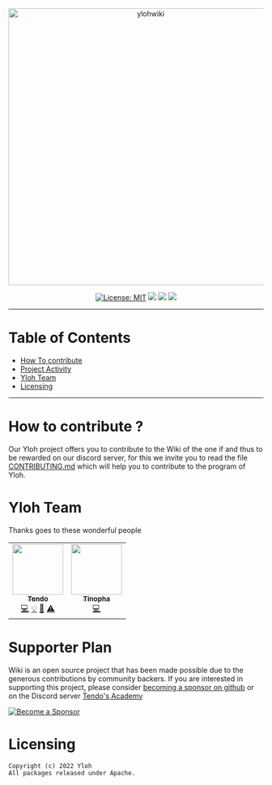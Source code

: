 <div align="center">
    <img src="https://github.com/yloh-net/Wiki/blob/main/.github/workflows/readme-header.png" width="546" alt="ylohwiki"/> 
    <br />
    <p>
        <a href="https://opensource.org/licenses/MIT"><img src="https://img.shields.io/github/license/yloh-net/wiki" alt="License: MIT"></a>
           <img src="https://img.shields.io/github/stars/yloh-net/wiki"/>
   <img src="https://img.shields.io/github/forks/yloh-net/wiki"/>
        <a href="https://twitter.com/studio_yloh"><img src="https://img.shields.io/badge/Follow-%40ylohsupport-blue.svg?style=flat&logo=twitter"></a>       

 <br>

</div>

* * *

# Table of Contents

- [How To contribute](https://github.com/yloh-net/Wiki/blob/main/README.md#how-to-contribute-)
- [Project Activity](https://github.com/yloh-net/Wiki/blob/main/README.md#project-activity)
- [Yloh Team](https://github.com/yloh-net/Wiki/blob/main/README.md#yloh-team)
- [Licensing](https://github.com/yloh-net/Wiki/blob/main/README.md#licensing)

* * *

# How to contribute ?

Our Yloh project offers you to contribute to the Wiki of the one if and thus to be rewarded on our discord server, for this we invite you to read the file [CONTRIBUTING.md](https://github.com/yloh-net/Wiki/blob/main/CONTRIBUTING.md) which will help you to contribute to the program of Yloh.

# Yloh Team

Thanks goes to these wonderful people

<!-- ALL-CONTRIBUTORS-LIST:START - Do not remove or modify this section -->
<!-- prettier-ignore-start -->
<!-- markdownlint-disable -->
<table>
  <tr>
    <td align="center"><a href="https://github.com/TendoXT"><img src="https://avatars.githubusercontent.com/u/75258316?v=4?s=100" width="100px;" alt=""/><br /><sub><b>Tendo</b></sub></a><br /><a href="https://github.com/yloh-net/YlohSong" title="Code">💻</a> <a href="#example-Tendo" title="Examples">💡</a> <a href="#ideas-tendo" title="Ideas, Planning, & Feedback">🤔</a> <a href="https://github.com/yloh-net/YlohSong/pulls" title="Tests">⚠️</a></td>
<td align="center"><a href="https://github.com/Tinopha"><img src="https://avatars.githubusercontent.com/u/79512181?v=4" width="100px;" alt=""/><br /><sub><b>Tinopha</b></sub></a><br /><a href="https://github.com/Tinopha/Tinopha" title="Code">💻</a></td>
  </tr>
</table>

<!-- markdownlint-restore -->
<!-- prettier-ignore-end -->

<!-- ALL-CONTRIBUTORS-LIST:END -->

# Supporter Plan

Wiki is an open source project that has been made possible due to the generous contributions by community backers. If you are interested in supporting this project, please consider [becoming a sponsor on github](https://github.com/sponsors/yloh-net) or on the Discord server [Tendo's Academy](https://mee6.gg/m/743972591827419157)

[![Become a Sponsor](https://img.shields.io/badge/donate-github-ea4aaa.svg?style=popout&logo=github)](https://github.com/sponsors/yloh-net)



# Licensing 
```
Copyright (c) 2022 Yloh 
All packages released under Apache.
```
